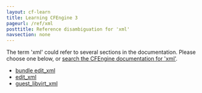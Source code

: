```yaml
---
layout: cf-learn
title: Learning CFEngine 3
pageurl: /ref/xml
posttitle: Reference disambiguation for 'xml'
navsection: none
---
```


The term 'xml' could refer to several sections in the documentation. Please choose one below, or
[search the CFEngine documentation for 'xml'](http://cfengine.com/docs/latest/search.html?q=xml).

- [bundle edit_xml](http://cfengine.com/docs/latest/reference-promise-types-edit_xml.html#bundle-edit_xml)
- [edit_xml](http://cfengine.com/docs/latest/reference-promise-types-files.html#edit_xml)
- [guest_libvirt_xml](http://cfengine.com/docs/latest/reference-promise-types-guest_environments.html#guest_libvirt_xml)
